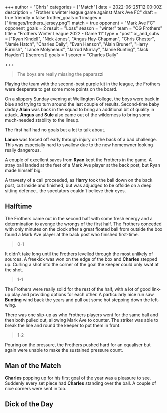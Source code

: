 +++
author = "Chris"
categories = ["Match"]
date = 2022-06-25T12:00:00Z
description = "Frother's winter league game against Mark Ave FC"
draft = true
friendly = false
frother_goals = 1
images = ["/images/frothers_jersey.png"]
match = true
opponent = "Mark Ave FC"
opponent_goals = 2
result = "Loss"
season = "winter"
team = "OG Frothers"
title = "Frothers Winter League 2022 - Game 11"
type = "post"
xi_and_subs = ["Ryan Kindell", "Nick Jones", "Angus Hay-Chapman", "Chris Chester", "Jamie Hatch", "Charles Daily", "Evan Hanson", "Alain Bruner", "Harry Furnish", "Lance Molyneaux", "Jarrod Murray", "Jamie Bunting", "Jack Hayden"]
[[scorers]]
goals = 1
scorer = "Charles Daily"

+++
> The boys are really missing the paparazzi

Playing the team with the second-best purple kit in the league, the Frothers were desperate to get some more points on the board.

On a slippery Sunday evening at Wellington College, the boys were back in blue and trying to turn around the last couple of results. Second-time baby daddy **Alain** was back in the squad to bring an additional bit of quality in attack. **Angus** and **Sule** also came out of the wilderness to bring some much-needed stability to the lineup.

The first half had no goals but a lot to talk about.

**Lance** was forced off early through injury on the back of a bad challenge. This was especially hard to swallow due to the new homeowner looking really dangerous.

A couple of excellent saves from **Ryan** kept the Frothers in the game. A stray ball landed at the feet of a Mark Ave player at the back post, but Ryan made himself big.

A travesty of a call proceeded, as **Harry** took the ball down on the back post, cut inside and finished, but was adjudged to be offside on a deep sitting defence.. the spectators couldn't believe their eyes.

## Halftime

The Frothers came out in the second half with some fresh energy and a determination to avenge the wrongs of the first half. The Frothers conceded with only minutes on the clock after a great floated ball from outside the box found a Mark Ave player at the back post who finished first-time.

> 0-1

It didn't take long until the Frothers levelled through the most unlikely of sources. A freekick was won on the edge of the box and **Charles** stepped up. Curling a shot into the corner of the goal the keeper could only swat at the shot.

> 1-1

The Frothers were really solid for the rest of the half, with a lot of good link-up play and providing options for each other. A particularly nice run saw **Bunting** wind back the years and pull out some hot stepping down the left-wing.

There was one slip-up as who Frothers players went for the same ball and then both pulled out, allowing Mark Ave to counter. The striker was able to break the line and round the keeper to put them in front.

> 1-2

Pouring on the pressure, the Frothers pushed hard for an equaliser but again were unable to make the sustained pressure count.

## Man of the Match

**Charles** popping up for his first goal of the year was a pleasure to see. Suddenly every set piece had **Charles** standing over the ball. A couple of nice corners were sent in too.

## Dick of the Day